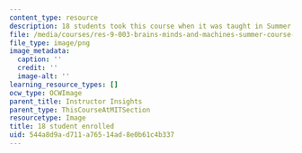 ```yaml
---
content_type: resource
description: 18 students took this course when it was taught in Summer 2015.
file: /media/courses/res-9-003-brains-minds-and-machines-summer-course-summer-2015/544a8d9ad711a76514ad8e0b61c4b337_18.png
file_type: image/png
image_metadata:
  caption: ''
  credit: ''
  image-alt: ''
learning_resource_types: []
ocw_type: OCWImage
parent_title: Instructor Insights
parent_type: ThisCourseAtMITSection
resourcetype: Image
title: 18 student enrolled
uid: 544a8d9a-d711-a765-14ad-8e0b61c4b337
---
```


